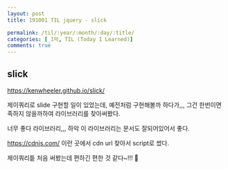 ```yaml
---
layout: post
title: 191001 TIL jquery - slick 

permalink: /til/:year/:month/:day/:title/
categories: [_1막, TIL (Today I Learned)]
comments: true
---
```


## **slick**

https://kenwheeler.github.io/slick/

제이쿼리로 slide 구현할 일이 있었는데, 예전처럼 구현해볼까 하다가,,,
그건 한번이면 족하지 않을까하여 라이브러리를 찾아써봤다. 

너무 좋다 라이브러리,,, 하악
이 라이브러리는 문서도 잘되어있어서 좋다. 

https://cdnjs.com/ 이런 곳에서 cdn url 찾아서 script로 썼다. 

제이쿼리틑 처음 써봤는데 편하긴 편한 것 같다~!!! 🤔

